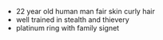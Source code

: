 - 22 year old human man fair skin curly hair
- well trained in stealth and thievery
- platinum ring with family signet